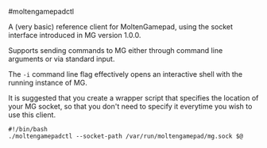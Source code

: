 #moltengamepadctl

A (very basic) reference client for MoltenGamepad, using the socket interface introduced in MG version 1.0.0.

Supports sending commands to MG either through command line arguments or via standard input.

The `-i` command line flag effectively opens an interactive shell with the running instance of MG.

It is suggested that you create a wrapper script that specifies the location of your MG socket, so that you don't need to specify it everytime you wish to use this client.

    #!/bin/bash
    ./moltengamepadctl --socket-path /var/run/moltengamepad/mg.sock $@

